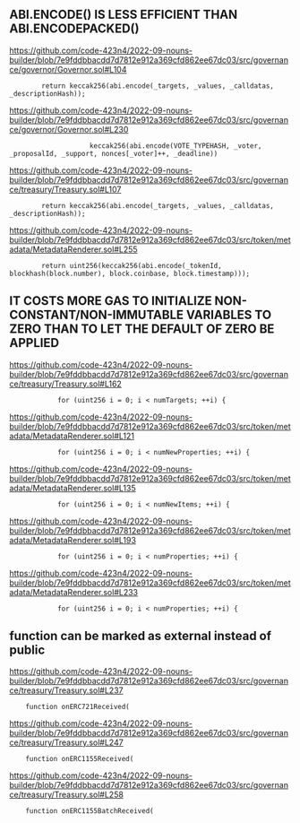 

## ABI.ENCODE() IS LESS EFFICIENT THAN ABI.ENCODEPACKED()
   

https://github.com/code-423n4/2022-09-nouns-builder/blob/7e9fddbbacdd7d7812e912a369cfd862ee67dc03/src/governance/governor/Governor.sol#L104


```
        return keccak256(abi.encode(_targets, _values, _calldatas, _descriptionHash));
```
            

https://github.com/code-423n4/2022-09-nouns-builder/blob/7e9fddbbacdd7d7812e912a369cfd862ee67dc03/src/governance/governor/Governor.sol#L230


```
                    keccak256(abi.encode(VOTE_TYPEHASH, _voter, _proposalId, _support, nonces[_voter]++, _deadline))
```
            

https://github.com/code-423n4/2022-09-nouns-builder/blob/7e9fddbbacdd7d7812e912a369cfd862ee67dc03/src/governance/treasury/Treasury.sol#L107


```
        return keccak256(abi.encode(_targets, _values, _calldatas, _descriptionHash));
```
            

https://github.com/code-423n4/2022-09-nouns-builder/blob/7e9fddbbacdd7d7812e912a369cfd862ee67dc03/src/token/metadata/MetadataRenderer.sol#L255


```
        return uint256(keccak256(abi.encode(_tokenId, blockhash(block.number), block.coinbase, block.timestamp)));
```
            

## IT COSTS MORE GAS TO INITIALIZE NON-CONSTANT/NON-IMMUTABLE VARIABLES TO ZERO THAN TO LET THE DEFAULT OF ZERO BE APPLIED


https://github.com/code-423n4/2022-09-nouns-builder/blob/7e9fddbbacdd7d7812e912a369cfd862ee67dc03/src/governance/treasury/Treasury.sol#L162


```
            for (uint256 i = 0; i < numTargets; ++i) {
```
            

https://github.com/code-423n4/2022-09-nouns-builder/blob/7e9fddbbacdd7d7812e912a369cfd862ee67dc03/src/token/metadata/MetadataRenderer.sol#L121


```
            for (uint256 i = 0; i < numNewProperties; ++i) {
```
            

https://github.com/code-423n4/2022-09-nouns-builder/blob/7e9fddbbacdd7d7812e912a369cfd862ee67dc03/src/token/metadata/MetadataRenderer.sol#L135


```
            for (uint256 i = 0; i < numNewItems; ++i) {
```
            

https://github.com/code-423n4/2022-09-nouns-builder/blob/7e9fddbbacdd7d7812e912a369cfd862ee67dc03/src/token/metadata/MetadataRenderer.sol#L193


```
            for (uint256 i = 0; i < numProperties; ++i) {
```
            

https://github.com/code-423n4/2022-09-nouns-builder/blob/7e9fddbbacdd7d7812e912a369cfd862ee67dc03/src/token/metadata/MetadataRenderer.sol#L233


```
            for (uint256 i = 0; i < numProperties; ++i) {
```
            
   
## function can be marked as external instead of public


https://github.com/code-423n4/2022-09-nouns-builder/blob/7e9fddbbacdd7d7812e912a369cfd862ee67dc03/src/governance/treasury/Treasury.sol#L237


```
    function onERC721Received(
```
            

https://github.com/code-423n4/2022-09-nouns-builder/blob/7e9fddbbacdd7d7812e912a369cfd862ee67dc03/src/governance/treasury/Treasury.sol#L247


```
    function onERC1155Received(
```
            

https://github.com/code-423n4/2022-09-nouns-builder/blob/7e9fddbbacdd7d7812e912a369cfd862ee67dc03/src/governance/treasury/Treasury.sol#L258


```
    function onERC1155BatchReceived(
```
            